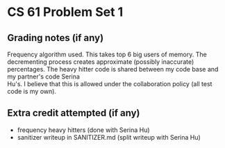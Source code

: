 CS 61 Problem Set 1
===================

Grading notes (if any)
----------------------
Frequency algorithm used.  This takes top 6 big users of memory.  The
decrementing process creates approximate (possibly inaccurate) percentages.
The heavy hitter code is shared between my code base and my partner's code Serina  
Hu's. I believe that this is allowed under the collaboration policy
(all test code is my own).

Extra credit attempted (if any)
-------------------------------
- frequency heavy hitters (done with Serina Hu)
- sanitizer writeup in SANITIZER.md (split writeup with Serina Hu)
